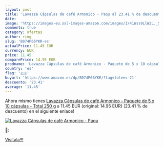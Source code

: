 ```yaml
---
layout: post
title: 'Lavazza Cápsulas de café Armonico - Paqu al 23.41 % de descuento'
date: 
image: 'https://images-eu.ssl-images-amazon.com/images/I/41Wss9LlW2L._SL200_.jpg'
comments: true
category: ofertas
author: ring
slug: 'B074P66YKR-es'
actualPrice: 11.45 EUR
currency: EUR
price: 11.45
comparePrice: 14.95 EUR
prodname: 'Lavazza Cápsulas de café Armonico - Paquete de 5 x 10 cápsulas - Total 250 g'
country: 'es'
flag: '🇪🇸'
buyurl: 'https://www.amazon.es/dp/B074P66YKR/?tag=tolees-21'
descuento: '23.41'
average: '11.45'
---
```


Ahora mismo tienes [Lavazza Cápsulas de café Armonico - Paquete de 5 x 10 cápsulas - Total 250 g](https://www.amazon.es/dp/B074P66YKR/?tag=tolees-21) a 11.45 EUR (original: 14.95 EUR) (23.41 %  de descuento) en el siguiente enlace!

[![Lavazza Cápsulas de café Armonico - Paqu](https://images-eu.ssl-images-amazon.com/images/I/41Wss9LlW2L._SL200_.jpg)](https://www.amazon.es/dp/B074P66YKR/?tag=tolees-21)

🔎:


[Visítala!!!](https://www.amazon.es/dp/B074P66YKR/?tag=tolees-21)
